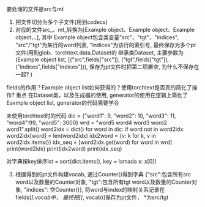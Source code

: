 要处理的文件是src与mt
1. 把文件切分为多个子文件(用到codecs)
2. 对应的文件src_、mt_转换为[Example object、Example object、Example object、、], 其中
Example object包含类变量"src"、"tgt"、"indices", "src"/"tgt"为某行的word列表,
"indices"为该行的索引号, 最终保存为多个pt文件(用到glob、torchtext.data.Dataset的
继承类Dataset, 主要参数为(Example object list, [("src",fields["src"]), ("tgt",fields["tgt"]),
("indices",fields["indices"])), 保存为pt文件时把第二项置空, 为什么不保存在一起?
)

fields的作用？Eaxmple object list如何获得的？使用torchtext是否真的简化了操作? 重点
在Dataset类，以及生成器的使用, generator的使用在逻辑上简化了Eaxmple object list,
generator的代码需要学会

未使用torchtext时的代码
dic = {"word1": 9, "word2": 10, "word3": 11, "word4":99, "word5": 3000}
wrd = "word5 word4 word3 word2 word1".split()
word2idx = dict()
for word in dic:
    if word not in word2idx:
        word2idx[word] = len(word2idx)
idx2word = {v: k for k, v in word2idx.items()}
idx_seq = [word2idx.get(word) for word in wrd]
print(word2idx)
print(idx2word)
print(idx_seq)

对字典按key排序lst = sort(dict.items(), key = lamada x: x[0])


3. 根据得到的pt文件构建vocab, 通过Counter()得到字典
{"src":包含所有src word以及数量的Counter对象,
"tgt":包含所有tgt word以及数量的Counter对象,
"indices": 空Counter()}, 将word与index的映射关系记录在fields[*].vocab中，
最终把[(*, vocab)]保存为pt文件， *为src/tgt